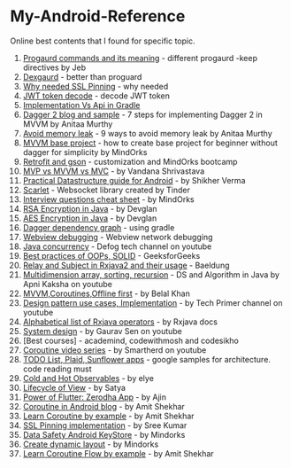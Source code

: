 # My-Android-Reference
Online best contents that I found for specific topic. 



1) [Progaurd commands and its meaning](https://jebware.com/blog/?p=418) - different progaurd -keep directives by Jeb
2) [Dexgaurd](https://www.guardsquare.com/en/blog/setting-up-dexguard-android-studio#:~:text=%2D%20DexGuard%20comes%20with%20a%20plugin,and%20double%2Dclick%20to%20install.) - better than proguard
3) [Why needed SSL Pinning](https://stackoverflow.com/questions/45699036/why-is-ssl-certificate-pinning-required) - why needed
4) [JWT token decode](https://jwt.io/) - decode JWT token
5) [Implementation Vs Api in Gradle](https://medium.com/mindorks/implementation-vs-api-in-gradle-3-0-494c817a6fa)
6) [Dagger 2 blog and sample](https://android.jlelse.eu/7-steps-to-implement-dagger-2-in-android-dabc16715a3a) - 7 steps for implementing Dagger 2 in MVVM by Anitaa Murthy
7) [Avoid memory leak](https://android.jlelse.eu/9-ways-to-avoid-memory-leaks-in-android-b6d81648e35e) - 9 ways to avoid memory leak by Anitaa Murthy
8) [MVVM base project](https://blog.mindorks.com/mvvm-architecture-android-tutorial-for-beginners-step-by-step-guide) - how to create base project for beginner without dagger for simplicity by MindOrks
9) [Retrofit and gson](https://futurestud.io/tutorials/retrofit-replace-the-integrated-json-converter) - customization and MindOrks bootcamp
10) [MVP vs MVVM vs MVC](https://blog.mindorks.com/mvc-mvp-mvvm-architecture-in-android) - by Vandana Shrivastava
11) [Practical Datastructure guide for Android](https://medium.com/mindorks/practical-data-structures-guide-for-android-developers-73fdec190802) - by Shikher Verma
12) [Scarlet](https://github.com/Tinder/Scarlet) - Websocket library created by Tinder
13) [Interview questions cheat sheet](https://github.com/MindorksOpenSource/android-interview-questions) - by MindOrks
14) [RSA Encryption in Java](https://www.devglan.com/java8/rsa-encryption-decryption-java) - by Devglan
15) [AES Encryption in Java](https://www.devglan.com/corejava/java-aes-encypt-decrypt) - by Devglan
16) [Dagger dependency graph](https://android.jlelse.eu/gradle-dependency-tree-819b68898a53) - using gradle
17) [Webview debugging](https://developers.google.com/web/tools/chrome-devtools/remote-debugging/webviews) - Webview network debugging 
18) [Java concurrency](https://www.youtube.com/playlist?list=PLhfHPmPYPPRk6yMrcbfafFGSbE2EPK_A6) - Defog tech channel on youtube
19) [Best practices of OOPs, SOLID](https://www.geeksforgeeks.org/best-practices-of-object-oriented-programming-oop/?ref=leftbar-rightbar) - GeeksforGeeks
20) [Relay and Subject in Rxjava2 and their usage](https://www.baeldung.com/rx-relay?__cf_chl_captcha_tk__=5b0128c3819482d681bd2f9267273aea238ab109-1597618958-0-AaowS7CVt2yCUSAbVE5ZUj9d17t-JJGhkytmvD2o43xPfn8jbQCgZqscT1gseAvsBs6O0phoGs7vqGcI3oJypHgJYLMOcVqpd_I9zn5jN2GnogleynVfaCd5r24GzipRq-9QiW6Eke3K6HWLDiyJ_truWidpy_arYZ9pSQY_dfeTlYNCRCM4INjT0w7TJGvwrQ24bcPexb8loVtlrgubXu4H3VL4UAmVoBT2Jyji2WYmRoBkqElVntYRsmX71qd7QJX2eQZKCuIlzxzE5YY6HM0Kcd51-09jFno7kISWyLpghyqSGQU2O3eL4OX6MfC0HeDLzAzxDzRr8hQpQeIb0UM41UsFoTCKFlP6eeWmGaoiz5ajYF32yfedYjcoTAnfLuOS0DckwtUcAgbBuEa_RYBtsxPvDmw7FSYEezeSR2cwtdJDHDcaX8kH01CmGxC_lHeKFU2a6pTLCydKzWtLCeLUrHJGcWONERvYPVIewYj_CCrLGzlWTPGpt2AzTJjOrA) - Baeldung
21) [Multidimension array, sorting, recursion](https://www.youtube.com/playlist?list=PLKKfKV1b9e8ps6dD3QA5KFfHdiWj9cB1s) - DS and Algorithm in Java by Apni Kaksha on youtube
22) [MVVM,Coroutines,Offline first](https://www.youtube.com/playlist?list=PLk7v1Z2rk4hjVaZ8DZKe8iT9RIM9OUrwp) - by Belal Khan
23) [Design pattern use cases, Implementation](https://www.youtube.com/playlist?list=PLTyWtrsGknYfiybyI_6R7KvHSql0DW-2v) - by Tech Primer channel on youtube
24) [Alphabetical list of Rxjava operators](https://rxjava-doc.readthedocs.io/en/latest/Alphabetical-List-of-Observable-Operators/) - by Rxjava docs
25) [System design](https://www.youtube.com/playlist?list=PLMCXHnjXnTnvo6alSjVkgxV-VH6EPyvoX) - by Gaurav Sen on youtube
26) [Best courses] - academind, codewithmosh and codesikho
27) [Coroutine video series](https://www.youtube.com/playlist?list=PLlxmoA0rQ-Lzyprk1wxs4CT15hOqvW0oC) - by Smartherd on youtube
28) [TODO List, Plaid, Sunflower apps](https://github.com/android/architecture-samples) - google samples for architecture. code reading must
29) [Cold and Hot Observables](https://medium.com/mobile-app-development-publication/rxjava-2-understanding-hot-vs-cold-with-just-vs-fromcallable-3c463f9f68c9) - by elye
30) [Lifecycle of View](https://proandroiddev.com/the-life-cycle-of-a-view-in-android-6a2c4665b95e) - by Satya
31) [Power of Flutter: Zerodha App](https://www.youtube.com/watch?v=rSN8OLs1B0U&feature=youtu.be) - by Ajin 
32) [Coroutine in Android blog](https://blog.mindorks.com/mastering-kotlin-coroutines-in-android-step-by-step-guide) - by Amit Shekhar
33) [Learn Coroutine by example](https://github.com/MindorksOpenSource/Kotlin-Coroutines-Android-Examples) - by Amit Shekhar
34) [SSL Pinning implementation](https://medium.com/@sreekumar_av/certificate-public-key-pinning-in-android-using-retrofit-2-0-74140800025b) - by Sree Kumar
35) [Data Safety Android KeyStore](https://blog.mindorks.com/how-to-encrypt-data-safely-on-device-and-use-the-androidkeystore) - by Mindorks
36) [Create dynamic layout](https://medium.com/mindorks/creating-dynamic-layouts-in-android-d4008b72f2d) - by Mindorks
37) [Learn Coroutine Flow by example](https://github.com/MindorksOpenSource/Kotlin-Flow-Android-Examples) - by Amit Shekhar
